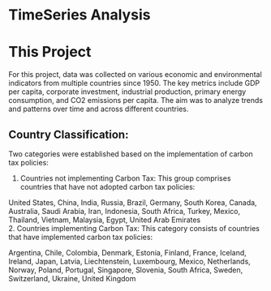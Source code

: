 # TimeSeries Analysis 

# This Project
For this project, data was collected on various economic and environmental indicators from multiple countries since 1950. The key metrics include GDP per capita, corporate investment, industrial production, primary energy consumption, and CO2 emissions per capita. The aim was to analyze trends and patterns over time and across different countries.

## Country Classification:
Two categories were established based on the implementation of carbon tax policies:
<br>
1. Countries not implementing Carbon Tax:
This group comprises countries that have not adopted carbon tax policies:

United States, China, India, Russia, Brazil, Germany, South Korea, Canada, Australia, Saudi Arabia, Iran, Indonesia, South Africa, Turkey, Mexico, Thailand, Vietnam, Malaysia, Egypt, United Arab Emirates
<br>
2. Countries implementing Carbon Tax:
This category consists of countries that have implemented carbon tax policies:

Argentina, Chile, Colombia, Denmark, Estonia, Finland, France, Iceland, Ireland, Japan, Latvia, Liechtenstein, Luxembourg, Mexico, Netherlands, Norway, Poland, Portugal, Singapore, Slovenia, South Africa, Sweden, Switzerland, Ukraine, United Kingdom

